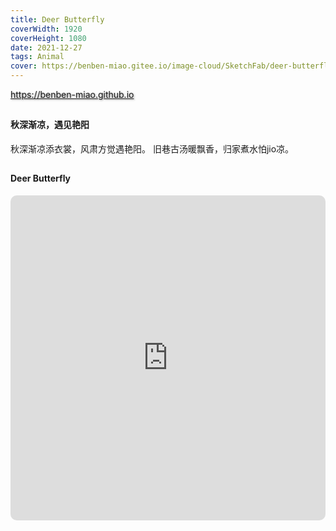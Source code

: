 ```yaml
---
title: Deer Butterfly
coverWidth: 1920
coverHeight: 1080
date: 2021-12-27
tags: Animal
cover: https://benben-miao.gitee.io/image-cloud/SketchFab/deer-butterfly.png
---
```


<!-- <div style="background-color: #eeeeee; width: 120px; padding:5px 20px; border-radius: 3px;">Read More</div> -->
<!-- more -->

<div class="card">
  <a href="https://benben-miao.github.io" style="text-shadow: 1px 1px 3px #888;">https://benben-miao.github.io</a>
</div>

## 
#### 秋深渐凉，遇见艳阳
<div class="card">
秋深渐凉添衣裳，风肃方觉遇艳阳。
旧巷古汤暖飘香，归家煮水怕jio凉。
</div>

## 
#### Deer Butterfly

<div class="frame">
  <iframe frameborder="0" allowfullscreen mozallowfullscreen="true" webkitallowfullscreen="true" allow="fullscreen; autoplay; vr" 
  style="width: 100%; height: 520px; border-radius: 10px;" 
  src="https://sketchfab.com/models/9a1a86e37c5d4d0a9141e2ba39834393/embed">
  </iframe>
</div>